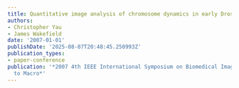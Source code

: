 ```yaml
---
title: Quantitative image analysis of chromosome dynamics in early Drosophila embryos
authors:
- Christopher Yau
- James Wakefield
date: '2007-01-01'
publishDate: '2025-08-07T20:48:45.250993Z'
publication_types:
- paper-conference
publication: '*2007 4th IEEE International Symposium on Biomedical Imaging: From Nano
  to Macro*'
---
```

